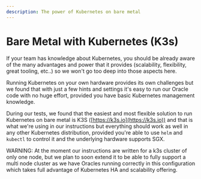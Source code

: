 ```yaml
---
description: The power of Kubernetes on bare metal
---
```


# Bare Metal with Kubernetes (K3s)

If your team has knowledge about Kubernetes, you should be already aware of the many advantages and power that it provides (scalability, flexibility, great tooling, etc..) so we won't go too deep into those aspects here.

Running Kubernetes on your own hardware provides its own challenges but we found that with just a few hints and settings it's easy to run our Oracle code with no huge effort, provided you have basic Kubernetes management knowledge.

During our tests, we found that the easiest and most flexible solution to run Kubernetes on bare metal is K3S ([https://k3s.io](https://k3s.io)) and that is what we're using in our instructions but everything should work as well in any other Kubernetes distribution, provided you're able to use `helm` and `kubectl` to control it and the underlying hardware supports SGX.

WARNING: At the moment our instructions are written for a k3s cluster of only one node, but we plan to soon extend it to be able to fully support a multi node cluster as we have Oracles running correctly in this configuration which takes full advantage of Kubernetes HA and scalability offering.
